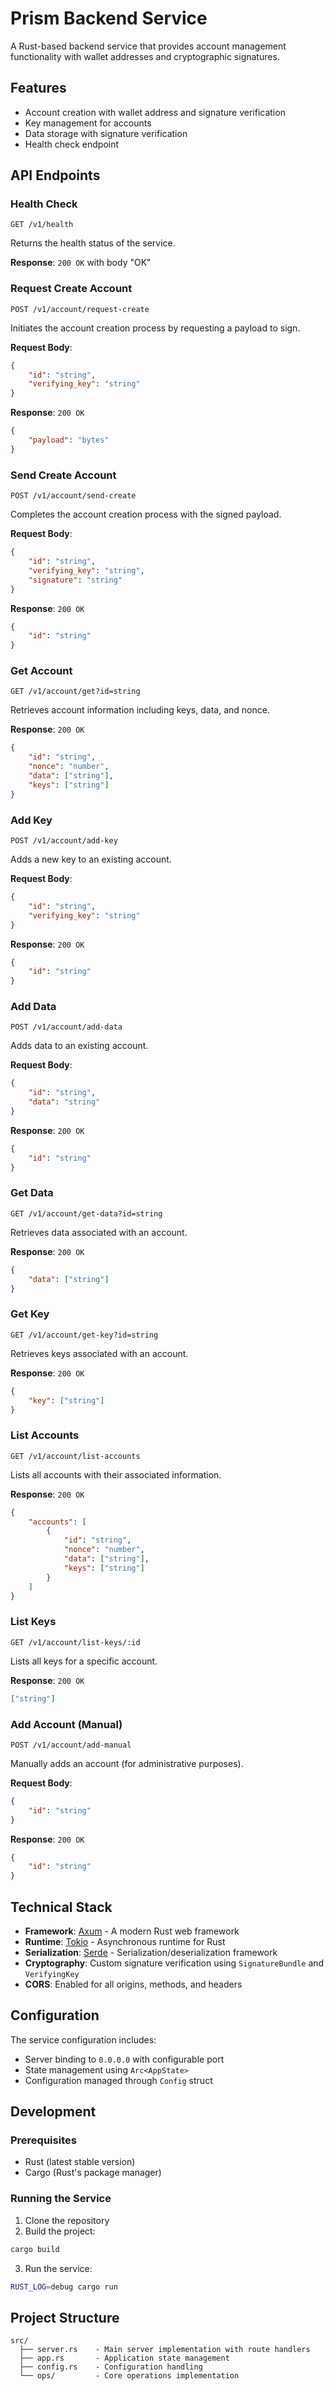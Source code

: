# Prism Backend Service

A Rust-based backend service that provides account management functionality with wallet addresses and cryptographic signatures.

## Features

- Account creation with wallet address and signature verification
- Key management for accounts
- Data storage with signature verification
- Health check endpoint

## API Endpoints

### Health Check
```http
GET /v1/health
```
Returns the health status of the service.

**Response**: `200 OK` with body "OK"

### Request Create Account
```http
POST /v1/account/request-create
```
Initiates the account creation process by requesting a payload to sign.

**Request Body**:
```json
{
    "id": "string",
    "verifying_key": "string"
}
```

**Response**: `200 OK`
```json
{
    "payload": "bytes"
}
```

### Send Create Account
```http
POST /v1/account/send-create
```
Completes the account creation process with the signed payload.

**Request Body**:
```json
{
    "id": "string",
    "verifying_key": "string",
    "signature": "string"
}
```

**Response**: `200 OK`
```json
{
    "id": "string"
}
```

### Get Account
```http
GET /v1/account/get?id=string
```
Retrieves account information including keys, data, and nonce.

**Response**: `200 OK`
```json
{
    "id": "string",
    "nonce": "number",
    "data": ["string"],
    "keys": ["string"]
}
```

### Add Key
```http
POST /v1/account/add-key
```
Adds a new key to an existing account.

**Request Body**:
```json
{
    "id": "string",
    "verifying_key": "string"
}
```

**Response**: `200 OK`
```json
{
    "id": "string"
}
```

### Add Data
```http
POST /v1/account/add-data
```
Adds data to an existing account.

**Request Body**:
```json
{
    "id": "string",
    "data": "string"
}
```

**Response**: `200 OK`
```json
{
    "id": "string"
}
```

### Get Data
```http
GET /v1/account/get-data?id=string
```
Retrieves data associated with an account.

**Response**: `200 OK`
```json
{
    "data": ["string"]
}
```

### Get Key
```http
GET /v1/account/get-key?id=string
```
Retrieves keys associated with an account.

**Response**: `200 OK`
```json
{
    "key": ["string"]
}
```

### List Accounts
```http
GET /v1/account/list-accounts
```
Lists all accounts with their associated information.

**Response**: `200 OK`
```json
{
    "accounts": [
        {
            "id": "string",
            "nonce": "number",
            "data": ["string"],
            "keys": ["string"]
        }
    ]
}
```

### List Keys
```http
GET /v1/account/list-keys/:id
```
Lists all keys for a specific account.

**Response**: `200 OK`
```json
["string"]
```

### Add Account (Manual)
```http
POST /v1/account/add-manual
```
Manually adds an account (for administrative purposes).

**Request Body**:
```json
{
    "id": "string"
}
```

**Response**: `200 OK`
```json
{
    "id": "string"
}
```

## Technical Stack

- **Framework**: [Axum](https://github.com/tokio-rs/axum) - A modern Rust web framework
- **Runtime**: [Tokio](https://tokio.rs/) - Asynchronous runtime for Rust
- **Serialization**: [Serde](https://serde.rs/) - Serialization/deserialization framework
- **Cryptography**: Custom signature verification using `SignatureBundle` and `VerifyingKey`
- **CORS**: Enabled for all origins, methods, and headers

## Configuration

The service configuration includes:
- Server binding to `0.0.0.0` with configurable port
- State management using `Arc<AppState>`
- Configuration managed through `Config` struct

## Development

### Prerequisites

- Rust (latest stable version)
- Cargo (Rust's package manager)

### Running the Service

1. Clone the repository
2. Build the project:
```bash
cargo build
```
3. Run the service:
```bash
RUST_LOG=debug cargo run
```

## Project Structure

```
src/
  ├── server.rs    - Main server implementation with route handlers
  ├── app.rs       - Application state management
  ├── config.rs    - Configuration handling
  └── ops/         - Core operations implementation
```